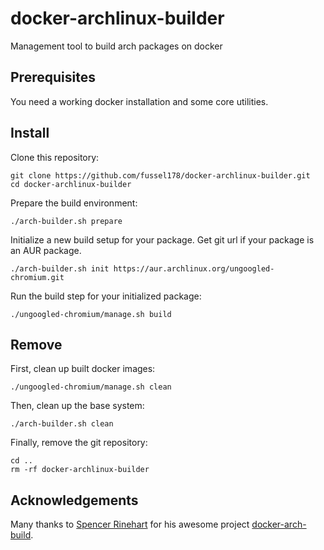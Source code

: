 # docker-archlinux-builder

Management tool to build arch packages on docker

## Prerequisites

You need a working docker installation and some core utilities.

## Install

Clone this repository:

```shell
git clone https://github.com/fussel178/docker-archlinux-builder.git
cd docker-archlinux-builder
```

Prepare the build environment:

```shell
./arch-builder.sh prepare
```

Initialize a new build setup for your package.
Get git url if your package is an AUR package.

```shell
./arch-builder.sh init https://aur.archlinux.org/ungoogled-chromium.git
```

Run the build step for your initialized package:

```shell
./ungoogled-chromium/manage.sh build
```

## Remove

First, clean up built docker images:

```shell
./ungoogled-chromium/manage.sh clean
```

Then, clean up the base system:

```shell
./arch-builder.sh clean
```

Finally, remove the git repository:

```shell
cd ..
rm -rf docker-archlinux-builder
```

## Acknowledgements

Many thanks to [Spencer Rinehart](https://github.com/nubs)
for his awesome project [docker-arch-build](https://github.com/nubs/docker-arch-build).

